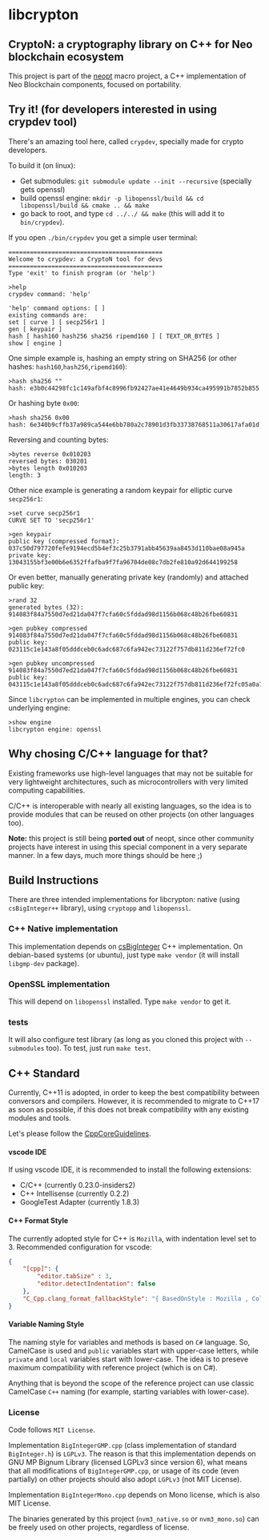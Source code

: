 # libcrypton

## CryptoN: a cryptography library on C++ for Neo blockchain ecosystem

This project is part of the [neopt](https://github.com/neoresearch/neopt) macro project, a C++ implementation of Neo Blockchain components, focused on portability.

## Try it! (for developers interested in using crypdev tool)

There's an amazing tool here, called `crypdev`, specially made for crypto developers.

To build it (on linux):
- Get submodules: `git submodule update --init --recursive` (specially gets openssl)
- build openssl engine: `mkdir -p libopenssl/build && cd libopenssl/build && cmake .. && make`
- go back to root, and type `cd ../../ && make` (this will add it to `bin/crypdev`).

If you open `./bin/crypdev` you get a simple user terminal:

```
===========================================
Welcome to crypdev: a CryptoN tool for devs
===========================================
Type 'exit' to finish program (or 'help')

>help
crypdev command: 'help'

'help' command options: [ ]
existing commands are: 
set [ curve ] [ secp256r1 ]
gen [ keypair ]
hash [ hash160 hash256 sha256 ripemd160 ] [ TEXT_OR_BYTES ]
show [ engine ]
```

One simple example is, hashing an empty string on SHA256 (or other hashes: `hash160`,`hash256`,`ripemd160`):

```
>hash sha256 ""
hash: e3b0c44298fc1c149afbf4c8996fb92427ae41e4649b934ca495991b7852b855
```
Or hashing byte `0x00`:
```
>hash sha256 0x00
hash: 6e340b9cffb37a989ca544e6bb780a2c78901d3fb33738768511a30617afa01d
```

Reversing and counting bytes:
```
>bytes reverse 0x010203
reversed bytes: 030201
>bytes length 0x010203
length: 3
```

Other nice example is generating a random keypair for elliptic curve `secp256r1`:

```
>set curve secp256r1
CURVE SET TO 'secp256r1'

>gen keypair
public key (compressed format): 037c50d797720fefe9194ecd5b4ef3c25b3791abb45639aa8453d110bae08a945a
private key: 13043155bf3e00b6e6352ffafba9f7fa96704de08c7db2fe810a92d644199258
```

Or even better, manually generating private key (randomly) and attached public key:
```
>rand 32
generated bytes (32): 914083f84a7550d7ed21da047f7cfa60c5fddad98d1156b068c48b26fbe60831

>gen pubkey compressed 914083f84a7550d7ed21da047f7cfa60c5fddad98d1156b068c48b26fbe60831
public key: 023115c1e143a8f05dddceb0c6adc687c6fa942ec73122f757db811d236ef72fc0

>gen pubkey uncompressed 914083f84a7550d7ed21da047f7cfa60c5fddad98d1156b068c48b26fbe60831
public key: 043115c1e143a8f05dddceb0c6adc687c6fa942ec73122f757db811d236ef72fc05a0a78e2b2278e0ca244383caf09f7a69e5f288b3b632e6466f23da71c5afc22
```


Since `libcrypton` can be implemented in multiple engines, you can check underlying engine:

```
>show engine
libcrypton engine: openssl
```

## Why chosing C/C++ language for that?
Existing frameworks use high-level languages that may not be suitable for very lightweight architectures,
such as microcontrollers with very limited computing capabilities.

C/C++ is interoperable with nearly all existing languages, so the idea is to provide modules that can be
reused on other projects (on other languages too).

**Note:** this project is still being __ported out__ of neopt, since other community projects have interest in using this special component in a very separate manner. In a few days, much more things should be here ;)

## Build Instructions
There are three intended implementations for libcrypton: native (using `csBigInteger++` library), using `cryptopp` and `libopenssl`.

### C++ Native implementation
This implementation depends on [csBigInteger](https://github.com/neoresearch/csbiginteger.cpp) C++ implementation.
On debian-based systems (or ubuntu), just type `make vendor` (it will install `libgmp-dev` package).

### OpenSSL implementation

This will depend on `libopenssl` installed. Type `make vendor` to get it.

### tests

It will also configure test library (as long as you cloned this project with `--submodules` too).
To test, just run `make test`.


## C++ Standard
Currently, C++11 is adopted, in order to keep the best compatibility between conversors and compilers. However, it is recommended to migrate to C++17 as soon as possible, if this does not break compatibility with any existing modules and tools.

Let's please follow the [CppCoreGuidelines](https://github.com/isocpp/CppCoreGuidelines).

#### vscode IDE
If using vscode IDE, it is recommended to install the following extensions:
* C/C++ (currently 0.23.0-insiders2)
* C++ Intellisense (currently 0.2.2)
* GoogleTest Adapter (currently 1.8.3)

#### C++ Format Style
The currently adopted style for C++ is `Mozilla`, with indentation level set to 3.
Recommended configuration for vscode:
```json
{
    "[cpp]": {
        "editor.tabSize" : 3,
        "editor.detectIndentation": false
    },
    "C_Cpp.clang_format_fallbackStyle": "{ BasedOnStyle : Mozilla , ColumnLimit : 0, IndentWidth: 3, AccessModifierOffset: -3}"
}
```

#### Variable Naming Style
The naming style for variables and methods is based on `C#` language.
So, CamelCase is used and `public` variables start with upper-case letters, while `private` and `local` variables start with lower-case.
The idea is to preseve maximum compatibility with reference project (which is on C#).

Anything that is beyond the scope of the reference project can use classic CamelCase `C++` naming (for example, starting variables with lower-case).

### License

Code follows `MIT License`.

Implementation `BigIntegerGMP.cpp` (class implementation of standard `BigInteger.h`) is `LGPLv3`. The reason is that this implementation depends on GNU MP Bignum Library (licensed LGPLv3 since version 6), what means that all modifications of `BigIntegerGMP.cpp`, or usage of its code (even partially) on other projects should also adopt `LGPLv3` (not MIT License).

Implementation `BigIntegerMono.cpp` depends on Mono license, which is also MIT License.

The binaries generated by this project (`nvm3_native.so` or `nvm3_mono.so`) can be freely used on other projects, regardless of license.
